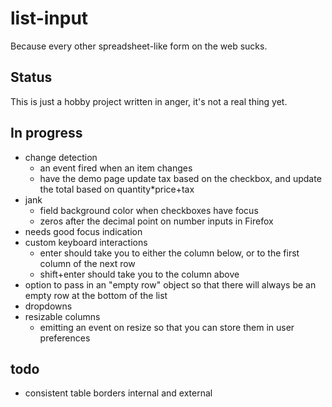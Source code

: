 # list-input

Because every other spreadsheet-like form on the web sucks.

## Status

This is just a hobby project written in anger, it's not a real thing yet.

## In progress

- change detection
	- an event fired when an item changes
	- have the demo page update tax based on the checkbox, and update the total based on quantity*price+tax
- jank
	- field background color when checkboxes have focus
	- zeros after the decimal point on number inputs in Firefox
- needs good focus indication
- custom keyboard interactions
	- enter should take you to either the column below, or to the first column of the next row
	- shift+enter should take you to the column above
- option to pass in an "empty row" object so that there will always be an empty row at the bottom of the list
- dropdowns
- resizable columns
	- emitting an event on resize so that you can store them in user preferences

## todo

- consistent table borders internal and external
